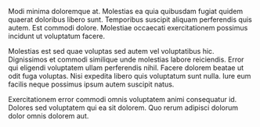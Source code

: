 Modi minima doloremque at. Molestias ea quia quibusdam fugiat quidem quaerat doloribus libero sunt. Temporibus suscipit aliquam perferendis quis autem. Est commodi dolore. Molestiae occaecati exercitationem possimus incidunt ut voluptatum facere.
 Molestias est sed quae voluptas sed autem vel voluptatibus hic. Dignissimos et commodi similique unde molestias labore reiciendis. Error qui eligendi voluptatem ullam perferendis nihil. Facere dolorem beatae ut odit fuga voluptas. Nisi expedita libero quis voluptatum sunt nulla. Iure eum facilis neque possimus ipsum autem suscipit natus.
 Exercitationem error commodi omnis voluptatem animi consequatur id. Dolores sed voluptatem qui ea sit dolorem. Quo rerum adipisci dolorum dolor omnis dolorem aut.